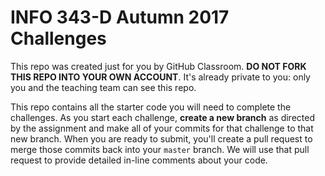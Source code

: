 # INFO 343-D Autumn 2017 Challenges

This repo was created just for you by GitHub Classroom. **DO NOT FORK THIS REPO INTO YOUR OWN ACCOUNT**. It's already private to you: only you and the teaching team can see this repo.

This repo contains all the starter code you will need to complete the challenges. As you start each challenge, **create a new branch** as directed by the assignment and make all of your commits for that challenge to that new branch. When you are ready to submit, you'll create a pull request to merge those commits back into your `master` branch. We will use that pull request to provide detailed in-line comments about your code.
